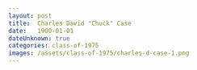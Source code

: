 ```yaml
---
layout: post
title:  Charles David "Chuck" Case
date:   1900-01-01
dateUnknown: true
categories: class-of-1975
images: /assets/class-of-1975/charles-d-case-1.png
---
```

